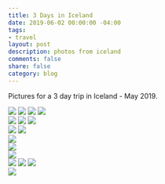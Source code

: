 ```yaml
---
title: 3 Days in Iceland
date: 2019-06-02 00:00:00 -04:00
tags:
- travel
layout: post
description: photos from iceland
comments: false
share: false
category: blog
---
```


Pictures for a 3 day trip in Iceland - May 2019.

![](/assets/01.JPG)	
![](/assets/02.JPG)	
![](/assets/03.JPG)	
![](/assets/3.JPG)	
![](/assets/04.JPG)	
![](/assets/05.JPG)	
![](/assets/05_.JPG)	
![](/assets/06.JPG)	
![](/assets/6.JPG)	
![](/assets/7.JPG)	
![](/assets/8.JPG)	
![](/assets/9.JPG)	
![](/assets/13.JPG)	
![](/assets/14.JPG)	
![](/assets/144.JPG)	
![](/assets/1445.JPG)	
